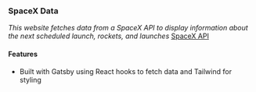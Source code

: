### **SpaceX Data**

*This website fetches data from a SpaceX API to display information about the next scheduled launch, rockets, and launches*
[SpaceX API](https://docs.spacexdata.com/)

#### Features
- Built with Gatsby using React hooks to fetch data and Tailwind for styling

